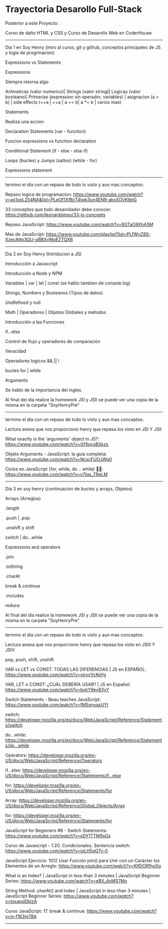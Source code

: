 # Trayectoria Desarollo Full-Stack
Posterior a este Proyecto:

Curso de dalto HTML y CSS y Curso de Desarollo Web en CoderHouse

---------------------------------------------------------------------------------------------------------------------------------------------------------------------------

Dia 1 en Soy Henry (intro al curso, git y github, conceptos principales de JS y logia de progrmacion)

Expressions vs Statements

Expressions

Siempre retorna algo


Aritmeticas (valor numerico)| Strings (valor string)| Logicas (valor booleano)| Primarias (expression sin operador, variables) | asignacion (a = b) | side effects (++a | ++a | a += b| a *= b | varios mas)


Statements

Realiza una accion


Declaration Statements (var - function)

Funcion expressions vs function declaration

Conditional Statement (if - else - else if)

Loops (bucles) y Jumps (saltos) (while - for)


Expressions statement

---------------------------------------------------------------------------------------------------------------------------------------------------------------------------

termino el dia con un repaso de todo lo visto y aun mas conceptos:

Repaso logica de programacion: https://www.youtube.com/watch?v=as1opL254NA&list=PLeOf1XfBcT4lwk3un4EN9-akxXOVKtbtG

33 conceptos que todo desarollador debe conocer: https://github.com/leonardomso/33-js-concepts

Repaso JavaScript: https://www.youtube.com/watch?v=8GTaO9XhA5M

Mas de JavaScript: https://www.youtube.com/playlist?list=PLfWyZ8S-XzecAttp3QU-gBBXvMqEZTQXB

---------------------------------------------------------------------------------------------------------------------------------------------------------------------------

Dia 2 en Soy Henry (Intriducion a JS)

Introducción a Javascript 

Introducción a Node y NPM

Variables | var | let | const (se hablo tambien de console.log)

Strings, Numbers y Booleanos (Tipos de datos)

Undfefined y null

Math | Operadores | Objetos Globales y métodos 

Introducción a las Funciones

if...else

Control de flujo y operadores de comparación

Veracidad

Operadores logicos && || !

bucles for | while 

Arguments

Se hablo de la importancia del ingles.

Al final del dia realice la homework JSI y JSII se puede ver una copia de la misma en la carpeta 
"SoyHenryPre"

---------------------------------------------------------------------------------------------------------------------------------------------------------------------------

termino el dia con un repaso de todo lo visto y aun mas conceptos:

Lectura anexa que nos proporciono henry que repasa los visto en JSI Y JSII

What exactly is the 'arguments' object in JS?: https://www.youtube.com/watch?v=GfXqvsBSkzs

Objeto Arguments - JavaScript: la guía completa: https://www.youtube.com/watch?v=NcxcFUOJWg0

Ciclos en JavaScript {for, while, do .. while} 👍🏻: https://www.youtube.com/watch?v=v7Iqs_TReLM


---------------------------------------------------------------------------------------------------------------------------------------------------------------------------
Dia 3 en soy henry (continuacion de bucles y arrays, Objetos)

Arrays (Arreglos)

.length

.push | .pop

.unshift y shift

switch | do...while

Expressions and operators

.join 

.toString

.charAt

break & continue

.includes

reduce

Al final del dia realice la homework JSI y JSII se puede ver una copia de la misma en la carpeta 
"SoyHenryPre"

---------------------------------------------------------------------------------------------------------------------------------------------------------------------------

termino el dia con un repaso de todo lo visto y aun mas conceptos:

Lectura anexa que nos proporciono henry que repasa los visto en JSIII Y JSIV

pop, push, shift, unshift

VAR vs LET vs CONST: TODAS LAS DIFERENCIAS | JS en ESPAÑOL: https://www.youtube.com/watch?v=ojrvxYcKeYg

VAR, LET o CONST: ¿CUÁL DEBERÍA USAR? | JS en Español: https://www.youtube.com/watch?v=bvkY9ey83yY

Switch Statements - Beau teaches JavaScript: https://www.youtube.com/watch?v=fM5qnyasUYI

switch: https://developer.mozilla.org/es/docs/Web/JavaScript/Reference/Statements/switch

do...while: https://developer.mozilla.org/es/docs/Web/JavaScript/Reference/Statements/do...while

Operators: https://developer.mozilla.org/en-US/docs/Web/JavaScript/Reference/Operators

if...else: https://developer.mozilla.org/en-US/docs/Web/JavaScript/Reference/Statements/if...else

for: https://developer.mozilla.org/en-US/docs/Web/JavaScript/Reference/Statements/for

Array: https://developer.mozilla.org/en-US/docs/Web/JavaScript/Reference/Global_Objects/Array

for: https://developer.mozilla.org/en-US/docs/Web/JavaScript/Reference/Statements/for

JavaScript for Beginners #8 - Switch Statements: https://www.youtube.com/watch?v=xDY1TTM9sGs

Curso de Javascript - 1.20. Condicionales. Sentencia switch: https://www.youtube.com/watch?v=joLH5qG7y-0

JavaScript Ejercicio: 1012 Usar Función join() para Unir con un Carácter los Elementos de un Arreglo: https://www.youtube.com/watch?v=KlfDORfhoSg

What is an Index? | JavaScript in less-than 3 minutes | JavaScript Beginner Series: https://www.youtube.com/watch?v=eBX_4nMS7Mo

String Method .charAt() and Index | JavaScript in less-than 3 minutes | JavaScript Beginner Series: https://www.youtube.com/watch?v=toxapqDktzA

Curso JavaScript: 17. break & continue: https://www.youtube.com/watch?v=iv-f163m78A








---------------------------------------------------------------------------------------------------------------------------------------------------------------------------